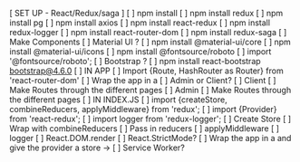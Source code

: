 [ SET UP - React/Redux/saga ]
    [  ] npm install
    [  ] npm install redux 
    [  ] npm install pg
    [  ] npm install axios
    [  ] npm install react-redux
    [  ] npm install redux-logger
    [  ] npm install react-router-dom
    [  ] npm install redux-saga
    [  ] Make Components
    [  ] Material UI ?
        [  ] npm install @material-ui/core
        [  ] npm install @material-ui/icons
        [   ] npm install @fontsource/roboto
            [  ] import '@fontsource/roboto';
    [  ] Bootstrap ?
        [  ] npm install react-bootstrap bootstrap@4.6.0
    [ ] IN APP
        [  ] Import {Route, HashRouter as Router} from 'react-router-dom'
        [  ] Wrap the app in a <Router>
        [ ] Admin or Client?
            [ ] Client
                [ ] Make Routes through the different pages
            [ ] Admin
                [ ] Make Routes through the different pages
    [ ] IN INDEX.JS 
        [  ] import {createStore, combineReducers, applyMiddleware} from 'redux';
        [  ] import {Provider} from 'react-redux';
        [  ] import logger from 'redux-logger';
        [  ] Create Store
            [  ] Wrap with combineReducers
                [ ] Pass in reducers
            [  ] applyMiddleware
                [  ] logger
        [  ] React.DOM.render
            [  ] React.StrictMode?
            [  ] Wrap the app in a <Provider> and give the provider a store -> <Provider store={store}>
            [ ] Service Worker?
